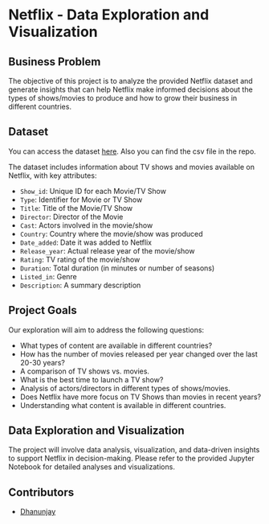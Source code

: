 # Netflix - Data Exploration and Visualization

## Business Problem

The objective of this project is to analyze the provided Netflix dataset and generate insights that can help Netflix make informed decisions about the types of shows/movies to produce and how to grow their business in different countries.

## Dataset

You can access the dataset [here](https://d2beiqkhq929f0.cloudfront.net/public_assets/assets/000/000/940/original/netflix.csv). Also you can find the csv file in the repo. 


The dataset includes information about TV shows and movies available on Netflix, with key attributes:

- `Show_id`: Unique ID for each Movie/TV Show
- `Type`: Identifier for Movie or TV Show
- `Title`: Title of the Movie/TV Show
- `Director`: Director of the Movie
- `Cast`: Actors involved in the movie/show
- `Country`: Country where the movie/show was produced
- `Date_added`: Date it was added to Netflix
- `Release_year`: Actual release year of the movie/show
- `Rating`: TV rating of the movie/show
- `Duration`: Total duration (in minutes or number of seasons)
- `Listed_in`: Genre
- `Description`: A summary description

## Project Goals

Our exploration will aim to address the following questions:

- What types of content are available in different countries?
- How has the number of movies released per year changed over the last 20-30 years?
- A comparison of TV shows vs. movies.
- What is the best time to launch a TV show?
- Analysis of actors/directors in different types of shows/movies.
- Does Netflix have more focus on TV Shows than movies in recent years?
- Understanding what content is available in different countries.

## Data Exploration and Visualization

The project will involve data analysis, visualization, and data-driven insights to support Netflix in decision-making. Please refer to the provided Jupyter Notebook for detailed analyses and visualizations.

## Contributors

- [Dhanunjay](https://github.com/Dhanunjayaluri)

